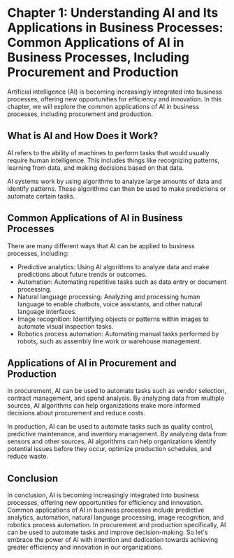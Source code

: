 Chapter 1: Understanding AI and Its Applications in Business Processes: Common Applications of AI in Business Processes, Including Procurement and Production
=============================================================================================================================================================

Artificial intelligence (AI) is becoming increasingly integrated into business processes, offering new opportunities for efficiency and innovation. In this chapter, we will explore the common applications of AI in business processes, including procurement and production.

What is AI and How Does it Work?
--------------------------------

AI refers to the ability of machines to perform tasks that would usually require human intelligence. This includes things like recognizing patterns, learning from data, and making decisions based on that data.

AI systems work by using algorithms to analyze large amounts of data and identify patterns. These algorithms can then be used to make predictions or automate certain tasks.

Common Applications of AI in Business Processes
-----------------------------------------------

There are many different ways that AI can be applied to business processes, including:

* Predictive analytics: Using AI algorithms to analyze data and make predictions about future trends or outcomes.
* Automation: Automating repetitive tasks such as data entry or document processing.
* Natural language processing: Analyzing and processing human language to enable chatbots, voice assistants, and other natural language interfaces.
* Image recognition: Identifying objects or patterns within images to automate visual inspection tasks.
* Robotics process automation: Automating manual tasks performed by robots, such as assembly line work or warehouse management.

Applications of AI in Procurement and Production
------------------------------------------------

In procurement, AI can be used to automate tasks such as vendor selection, contract management, and spend analysis. By analyzing data from multiple sources, AI algorithms can help organizations make more informed decisions about procurement and reduce costs.

In production, AI can be used to automate tasks such as quality control, predictive maintenance, and inventory management. By analyzing data from sensors and other sources, AI algorithms can help organizations identify potential issues before they occur, optimize production schedules, and reduce waste.

Conclusion
----------

In conclusion, AI is becoming increasingly integrated into business processes, offering new opportunities for efficiency and innovation. Common applications of AI in business processes include predictive analytics, automation, natural language processing, image recognition, and robotics process automation. In procurement and production specifically, AI can be used to automate tasks and improve decision-making. So let's embrace the power of AI with intention and dedication towards achieving greater efficiency and innovation in our organizations.
